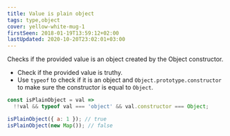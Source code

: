 ```yaml
---
title: Value is plain object
tags: type,object
cover: yellow-white-mug-1
firstSeen: 2018-01-19T13:59:12+02:00
lastUpdated: 2020-10-20T23:02:01+03:00
---
```


Checks if the provided value is an object created by the Object constructor.

- Check if the provided value is truthy.
- Use `typeof` to check if it is an object and `Object.prototype.constructor` to make sure the constructor is equal to `Object`.

```js
const isPlainObject = val =>
  !!val && typeof val === 'object' && val.constructor === Object;
```

```js
isPlainObject({ a: 1 }); // true
isPlainObject(new Map()); // false
```
